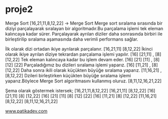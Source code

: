 # proje2
Merge Sort 
[16,21,11,8,12,22] -> Merge Sort
Merge sort sıralama sırasında bir diziyi parçalayarak sıralayan bir algoritmadır.Bu parçalama işlemi tek eleman kalıncaya
kadar sürer.
Parçalayarak ayrılan diziler daha sonrasında birbiri ile birleştirilip sıralama aşamasında daha verimli performans sağlar.

İlk olarak dizi ortadan ikiye ayrılarak parçalanır.
 [16,21,11] [8,12,22]
İkinci olarak ikiye ayrılan diziye tekrardan parçalama işlemi yapılır.
 [16] [21,11] , [8] [12,22]
Tek eleman kalıncaya kadar bu işlem devam eder.
[16] [21] [11] , [8] [12] [22]
Parçaladığımız bu dizileri sıralama işlemi yaparız.
[16] [11,21] , [8] [12,22]
Daha sonra ikili olarak küçükten büyüğe sıralama yaparız.
[11,16,21] , [8,12,22]
Dzileri birleştirken küçükten büyüğe sıralama işlemi yaparız.Böylece Merge Sort algoritmasını kullanmış oluruz.
[8,11,12,16,21,22]

Şema olarak göstermek istersek;
                                [16,21,11,8,12,22]
                     [16,21,11]                    [8,12,22]
                 [16]          [21,11]          [8]        [12,22]
                 [16]        [21] [11]          [8]      [12] [22]
                 [16]          [11,21]          [8]        [12,22]
                     [11,16,21]                    [8,12,22]
                                 [8,11,12,16,21,22]

www.patikadev.com
